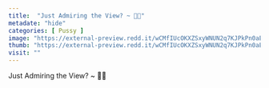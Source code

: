 ```yaml
---
title:  "Just Admiring the View? ~ 🤤👀"
metadate: "hide"
categories: [ Pussy ]
image: "https://external-preview.redd.it/wCMfIUcOKXZSxyWNUN2q7KJPkPn0aEoR3kVCiQZ7hI4.jpg?auto=webp&s=470ea0eed49c08645faea177f249225c4cc9725c"
thumb: "https://external-preview.redd.it/wCMfIUcOKXZSxyWNUN2q7KJPkPn0aEoR3kVCiQZ7hI4.jpg?width=1080&crop=smart&auto=webp&s=cb2ba0084947c0da9958a16143de65535d4de01e"
visit: ""
---
```

Just Admiring the View? ~ 🤤👀
